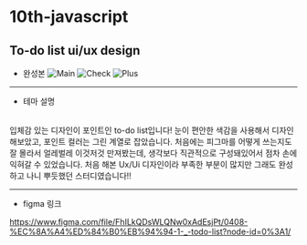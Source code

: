 # 10th-javascript
To-do list ui/ux design 
----------------------
- 완성본 
![Main](/Users/park_seongyeon/Desktop/main.png)
![Check](/Users/park_seongyeon/Desktop/check.jpg)
![Plus](/Users/park_seongyeon/Desktop/plus.png)
* * *
- 테마 설명
 </br>
입체감 있는 디자인이 포인트인 to-do list입니다!
눈이 편안한 색감을 사용해서 디자인해보았고, 포인트 컬러는 그린 계열로 잡았습니다.
처음에는 피그마를 어떻게 쓰는지도 잘 몰라서 얼레벌레 이것저것 만져봤는데, 생각보다 직관적으로 구성돼있어서 점차 손에 익혀갈 수 있었습니다.
처음 해본 Ux/Ui 디자인이라 부족한 부분이 많지만 그래도 완성하고 나니 뿌듯했던 스터디였습니다!!
</br>

* * *
- figma 링크

<https://www.figma.com/file/FhILkQDsWLQNw0xAdEsjPt/0408-%EC%8A%A4%ED%84%B0%EB%94%94-1-_-todo-list?node-id=0%3A1/>
